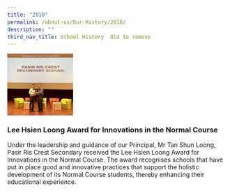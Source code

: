 ```yaml
---
title: "2018"
permalink: /about-us/Our-History/2018/
description: ""
third_nav_title: School History  Old to remove
---
```

<img src="/images/2018.jpg" style="width:30%" align="left">

<br clear="left">

### Lee Hsien Loong Award for Innovations in the Normal Course
Under the leadership and guidance of our Principal, Mr Tan Shun Loong, Pasir Ris Crest Secondary received the Lee Hsien Loong Award for Innovations in the Normal Course. The award recognises schools that have put in place good and innovative practices that support the holistic development of its Normal Course students, thereby enhancing their educational experience.